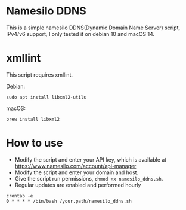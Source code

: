 # Namesilo DDNS

This is a simple namesilo DDNS(Dynamic Domain Name Server) script, IPv4/v6 support, I only tested it on debian 10 and macOS 14.

# xmllint

This script requires xmllint.

Debian:
```
sudo apt install libxml2-utils
```

macOS:
```
brew install libxml2
```

# How to use


- Modify the script and enter your API key, which is available at https://www.namesilo.com/account/api-manager
- Modify the script and enter your domain and host.
- Give the script run permissions, `chmod +x namesilo_ddns.sh`.
- Regular updates are enabled and performed hourly
```
crontab -e
0 * * * * /bin/bash /your.path/namesilo_ddns.sh
```